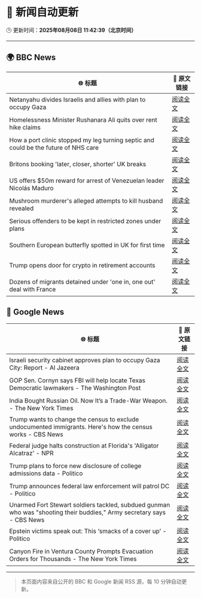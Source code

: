 # 🧠 新闻自动更新

🕒 更新时间：**2025年08月08日 11:42:39（北京时间）**

---

## 🌍 BBC News

| 🌐 标题 | 🔗 原文链接 |
|--------|-------------|
| Netanyahu divides Israelis and allies with plan to occupy Gaza | [阅读全文](https://www.bbc.com/news/articles/cj4w2q9k4pjo?at_medium=RSS&at_campaign=rss) |
| Homelessness Minister Rushanara Ali quits over rent hike claims | [阅读全文](https://www.bbc.com/news/articles/clyd3l2x2n8o?at_medium=RSS&at_campaign=rss) |
| How a port clinic stopped my leg turning septic and could be the future of NHS care | [阅读全文](https://www.bbc.com/news/articles/cm21z711g59o?at_medium=RSS&at_campaign=rss) |
| Britons booking 'later, closer, shorter' UK breaks | [阅读全文](https://www.bbc.com/news/articles/c939gx4gqwpo?at_medium=RSS&at_campaign=rss) |
| US offers $50m reward for arrest of Venezuelan leader Nicolás Maduro | [阅读全文](https://www.bbc.com/news/articles/cwy1wn1x521o?at_medium=RSS&at_campaign=rss) |
| Mushroom murderer's alleged attempts to kill husband revealed | [阅读全文](https://www.bbc.com/news/articles/cwy3ngr2n3vo?at_medium=RSS&at_campaign=rss) |
| Serious offenders to be kept in restricted zones under plans | [阅读全文](https://www.bbc.com/news/articles/ce832zyg1vlo?at_medium=RSS&at_campaign=rss) |
| Southern European butterfly spotted in UK for first time | [阅读全文](https://www.bbc.com/news/articles/cwy1wgly21zo?at_medium=RSS&at_campaign=rss) |
| Trump opens door for crypto in retirement accounts | [阅读全文](https://www.bbc.com/news/articles/c62w8ewg849o?at_medium=RSS&at_campaign=rss) |
| Dozens of migrants detained under 'one in, one out' deal with France | [阅读全文](https://www.bbc.com/news/articles/ce35v0zyzvlo?at_medium=RSS&at_campaign=rss) |

## 📰 Google News

| 🌐 标题 | 🔗 原文链接 |
|--------|-------------|
| Israeli security cabinet approves plan to occupy Gaza City: Report - Al Jazeera | [阅读全文](https://news.google.com/rss/articles/CBMiqAFBVV95cUxPZ3o1Q3NhVkRsMVljVWMxT1BZVldGdi1NcXFIaXRndmxPZHlQTEt3dmJfVHZIZzJCcV9qcDZIY2UxWTVrN3ByWE9tQnFsaHVIYXlTQXBsVURzc0RqUWtLT3BrWHVraV9mbkZYWXNIYUg5WGtMNGU2NWJDLUZGdmc4OGZnT1NNc3ZISXhzR0FMU3ZiTHQzSVlvMk5OdE55RHhwV0VxVG5RVXPSAa4BQVVfeXFMT2tGN2ZBenhjOGF2V2RsZUJLbEwwQnoyTzBBNmVGTzBVVVZXbGt0aGVZSUhDcl91VWJwQzZZeUI2WHVRd2N2ZWE4QWRJMnZvem8zSU9PTkxCLXB2X0VEY0hUXzVsUkxLaXB3QW1TNWNweFBzdWtqMkxjS3hEamlmWVBDYUxZRThfLTlWQ3IyXzQwZVZkallwTGdvaThHNnZ5Yk92bXdEdU5uNVhqZ2RB?oc=5) |
| GOP Sen. Cornyn says FBI will help locate Texas Democratic lawmakers - The Washington Post | [阅读全文](https://news.google.com/rss/articles/CBMimgFBVV95cUxOc3JiTkRjaXNOLXB6Vzg4bkJ6WkFSTUJtVEJkeU0yQVFqR2NScGI1SFg5azM3ZEotdVVuekNIVFZJNDRTei1acmJBa1JFNHIzQkxOZ0d2THBVUGVPTzlGNEd2UWIzb3d3VTZMTVUwSTRiRVdVOE4wTk9LY1lVWXU0WC14Ny1TRFEtaUdyRnpNd2Z4TlFiQnFDOHJB?oc=5) |
| India Bought Russian Oil. Now It’s a Trade-War Weapon. - The New York Times | [阅读全文](https://news.google.com/rss/articles/CBMie0FVX3lxTFBTU05CcFZ5bmRRYTdwUmV3R2xFRWgtZVk2eUxPUWRvLWdQdmRYUWNpYVVDRkZLLVhpMHpzVG1qNzdXSEtfZDM0bndrdkl4bW9zRTlsYWRfQ3JfWWRlNnRWNmF0WldldGRadjhFU2VPMlBPODY0enp4Uzg4UQ?oc=5) |
| Trump wants to change the census to exclude undocumented immigrants. Here's how the census works - CBS News | [阅读全文](https://news.google.com/rss/articles/CBMie0FVX3lxTE5Ca0hPM2RkX0U5OGJBNDVtZTA2QTJUX2pXcUluSTREbWNjQVJXM2RyZmNvWjk5eDRidnVvLUJMRTFPM2lpT1Uxb0RDTkVIZ0NQOVJoSnEtaDg5eW9UaEVicW0xV2x2RUpIR2NacXZ2X1R4OWlIdm1xTGhWWdIBgAFBVV95cUxQV1h1N3lha052TEpPR1FEZTBYRDJyQ2FmSG9ONm9yTE4zT3pKRjNFWEc1SEJsMEpDcG9URFlSbmp4cDk1QkYtemRYTXN6VF9QZHQ3bzRxRlJzb2ZIUW5iT0NLMlV4V084YzZoXzVwV0RyN005UHBCYk5KWnBIdGZvTQ?oc=5) |
| Federal judge halts construction at Florida's 'Alligator Alcatraz' - NPR | [阅读全文](https://news.google.com/rss/articles/CBMinAFBVV95cUxOMlJTOGxBZWxmMkJiMkZuRmJoYmZUZTI5bWpQdlNlUVcta091T1RZZ1N0ekxVMWZueEpvanhvY2FDUFE2RU1vTnA3VnZfWVVtMFBMVVZxajNCQ3JlUkw2a0JaMERGamNXRHRDRFoxdDlvSzR1V205bU9GdThZUEtXaDU5U2NEX3VUODRvVlRBR25oQWdpVW1wS1JrOS0?oc=5) |
| Trump plans to force new disclosure of college admissions data - Politico | [阅读全文](https://news.google.com/rss/articles/CBMinAFBVV95cUxQOUlsU3ZvMnJTcUttSkpKM09FdXJEUzZ6MWlOamwzMGY0MElQZjFGdk1aLXQ5TV9zUTRDMDQ5RWkxTFR2dm5Dbk4ybVhZM25LVFJQbW1raXNJSXA3bzBFTUhrSlNnSmdsbUw0azdfMnU5NnRaQTdDWDkwWlhqZjRkMDB0bDk2bTBoQ0VzRFhucWhOb2lFRnV3YkNkd3E?oc=5) |
| Trump announces federal law enforcement will patrol DC - Politico | [阅读全文](https://news.google.com/rss/articles/CBMitwFBVV95cUxOUnlzU21KdFhMN2ZscXJHV0g5eG9zc21iMEN5d05BaElmbGwtaTkwVXJrUVowQ2VVVzVjYmRuTGQ2Ty1BckNkQVJfQXVjVFVyb1d2cDlBQjZkcHV1Yzg4aFdJQWY4YU9tN280eWVQbk1yYnF6ZDY2XzlTRjRnSUtGWlk3MnR3RGlKUWwyUllaUHBjTU1fUEY1ZEJ6alpfYnBiZnVUazNMZ2E2WjVERjRVVkhGS2tuNnM?oc=5) |
| Unarmed Fort Stewart soldiers tackled, subdued gunman who was "shooting their buddies," Army secretary says - CBS News | [阅读全文](https://news.google.com/rss/articles/CBMiiwFBVV95cUxQSndoaWc3X29JUW84OFVXR1RGZ0diY3ZhQnlGLS1EUmdqTnpLVHVpZFc1aEluamFHZmwwSHE5RTdJVk9qNFBqQWhQR2dsZzk4MnFzbldCa1g0VXR4bDF5ejg5ZHdBMWRnTVVMc1VBbzFUS3VLdHQyUnZXQWJXSFVkT1hIYlVIbXIwZm5V0gGQAUFVX3lxTE9JTHRKTlJjLUxLMzZvUjRacVFkVWtqVW5KdjI2MUhYZ1lYNlBfMmhfbDBqdUhtdjh0dmV3Qk80dW9vU2lpSkU4bGl5QV9uelRrZ0JSUE44VHBXM05SMmU3S25kWlVfR2tKX3FVZDZWTnV4Sl9VRVJzS21RU1dEbG4tTy1jb2FORnE5OHc1TnhGTg?oc=5) |
| Epstein victims speak out: This ‘smacks of a cover up’ - Politico | [阅读全文](https://news.google.com/rss/articles/CBMisgFBVV95cUxOY051SWdfQlFVTTE4cExRN0hwb0ItTGV1UEQ5OHJ6S0hKZ3FsbWIwWHNOX0JqNFhhNTMzczdscmZjYzFVR3FLbUFDTnhSVnFsbVRLcGpfSE1YYUk3bWJDbFdncmFiWUwyV0I3TnQ4TVA1NWZNeW5MQ3M1ZkpuLVlaZWJwdjh0T3FQWkNKSFpjVG9vVGxnOE5PYU9wWDZLbDZ0bTNQM3VpSmQ4NVRWcG5HMEpB?oc=5) |
| Canyon Fire in Ventura County Prompts Evacuation Orders for Thousands - The New York Times | [阅读全文](https://news.google.com/rss/articles/CBMieEFVX3lxTE5YS2tZRnhsTzhUOV9udWhhOGtORXRwQVNBVnVSYmpjelNlZ29sZmpTNHp4cjRfVnRPUlBwNUFnS0tPejRKM1ZFUHhoeFRvSU1OZFZQT0pVU2RRMHVNcW85RGd1OUpDb3Q1Q1pRY1oxNXAxYzhycUY3QQ?oc=5) |

---
> 本页面内容来自公开的 BBC 和 Google 新闻 RSS 源，每 10 分钟自动更新。